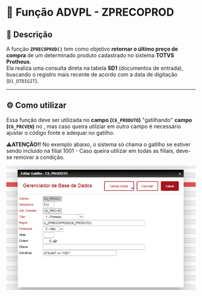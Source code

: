 # 🧩 Função ADVPL - ZPRECOPROD

## 📘 Descrição
A função **`ZPRECOPROD()`** tem como objetivo **retornar o último preço de compra** de um determinado produto cadastrado no sistema **TOTVS Protheus**.  
Ela realiza uma consulta direta na tabela **SD1** (documentos de entrada), buscando o registro mais recente de acordo com a data de digitação (`D1_DTDIGIT`).

---

## ⚙️ Como utilizar

Essa função deve ser utilizada no **campo (`C6_PRODUTO`)** "gatilhando" **campo (`C6_PRCVEN`)** no , mas caso queira utilziar em outro campo é necessário ajustar o código fonte e adequar no gatilho.

⚠️**ATENÇÃO!!** 
No exemplo abaixo, o sistema só chama o gatilho se estiver sendo incluido na filial 1001 - Caso queira utilizar em todas as filiais, deve-se remover a condição.

![Imagem do Gatilho](image-1.png)

